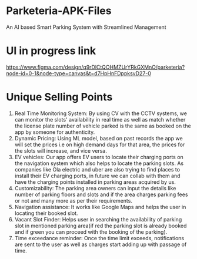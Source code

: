 # Parketeria-APK-Files
An AI based Smart Parking System with Streamlined Management 

# UI in progress link
https://www.figma.com/design/q9rDlCtQOHMZUrYRkGXMnO/parketeria?node-id=0-1&node-type=canvas&t=d7HpHnFDppksvD27-0

# Unique Selling Points
1. Real Time Monitoring System: By using CV with the CCTV systems, we can monitor the slots' availability in real time as well as match whether the license plate number of vehicle parked is the same as booked on the app by someone for authenticity.
2. Dynamic Pricing: Using ML model, based on past records the app we will set the prices i.e on high demand days for that area, the prices for the slots will increase, and vice versa.
3. EV vehicles: Our app offers EV users to locate their charging ports on the navigation system which also helps to locate the parking slots. As companies like Ola electric and uber are also trying to find places to install their EV charging ports, in future we can collab with them and have the charging points installed in parking areas acquired by us.
4. Customizability: The parking area owners can input the details like number of parking floors and slots and if the area charges parking fees or not and many more as per their requirements.
5. Navigation assistance: It works like Google Maps and helps the user in locating their booked slot.
6. Vacant Slot Finder: Helps user in searching the availability of parking slot in mentioned parking area(if red the parking slot is already booked and if green you can proceed with the booking of the parking).
7. Time exceedance reminder: Once the time limit exceeds, notifications are sent to the user as well as charges start adding up with passage of time.
